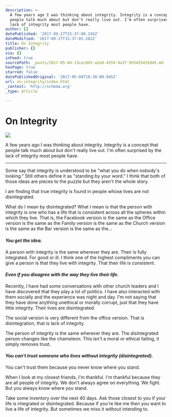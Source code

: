 ```yaml
---
description: >-
  A few years ago I was thinking about integrity. Integrity is a concept that
  people talk much about but don’t really live out. I’m often surprised by the
  lack of integrity most people have.
author: []
datePublished: '2017-09-27T15:37:08.156Z'
dateModified: '2017-09-27T15:37:05.282Z'
title: On Integrity
publisher: {}
via: {}
inFeed: true
sourcePath: _posts/2017-05-04-13cecdb5-a2e0-4559-9a37-955455435d45.md
hasPage: true
starred: false
datePublishedOriginal: '2017-05-04T18:38:00.945Z'
url: on-integrity/index.html
_context: 'http://schema.org'
_type: Article

---
```

# On Integrity
![](https://the-grid-user-content.s3-us-west-2.amazonaws.com/32fe5699-63e4-4985-832a-49bf9c875e56.jpg)

A few years ago I was thinking about integrity. Integrity is a concept that people talk much about but don't really live out. I'm often surprised by the lack of integrity most people have.

---

Some say that integrity is understood to be "what you do when nobody's looking." Still others define it as "standing by your word." I think that both of those ideas are pieces to the puzzle but they aren't the whole story.

I am finding that true integrity is found in people whose lives are not disintegrated.

What do I mean by disintegrated? What I mean is that the person with integrity is one who has a life that is consistent across all the spheres within which they live. That is, the Facebook version is the same as the Office version is the same as the Family version is the same as the Church version is the same as the Bar version is the same as the...

#### _You get the idea._

A person with integrity is the same wherever they are. Their is fully integrated. For good or ill. I think one of the highest compliments you can give a person is that they live with integrity. That their life is consistent.

#### _Even if you disagree with the way they live their life._

Recently, I have had some conversations with other church leaders and I have discovered that they play a lot of politics. I have also interacted with them socially and the experience was night and day. I'm not saying that they have done anything unethical or morally corrupt, just that they have little integrity. Their lives are disintegrated.

The social version is very different from the office version. That is disintegration, that is lack of integrity.

The person of integrity is the same wherever they are. The disintegrated person changes like the chameleon. This isn't a moral or ethical failing, it simply removes trust.

#### _You can't trust someone who lives without integrity (disintegrated)._

You can't trust them because you never know where you stand.

When I look at my closest friends, I'm thankful. I'm thankful because they are all people of integrity. We don't always agree on everything. We fight. But you always know where you stand.

Take some inventory over the next 40 days. Ask those closest to you if your life is integrated or disintegrated. Because if you're like me then you want to live a life of integrity. But sometimes we miss it without intending to.